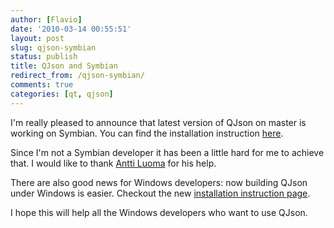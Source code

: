 ```yaml
---
author: [Flavio]
date: '2010-03-14 00:55:51'
layout: post
slug: qjson-symbian
status: publish
title: QJson and Symbian
redirect_from: /qjson-symbian/
comments: true
categories: [qt, qjson]
---
```


I'm really pleased to announce that latest version of QJson on master is
working on Symbian. You can find the installation instruction
[here](http://qjson.sourceforge.net/get_it/symbian.html).

Since I'm not a Symbian developer it has been a little hard for me to achieve
that. I would like to thank [Antti Luoma](http://gitorious.org/~anluoma) for
his help.

There are also good news for Windows developers: now building QJson under
Windows is easier. Checkout the new [installation instruction
page](http://qjson.sourceforge.net/get_it/windows.html).

I hope this will help all the Windows developers who want to use QJson.

